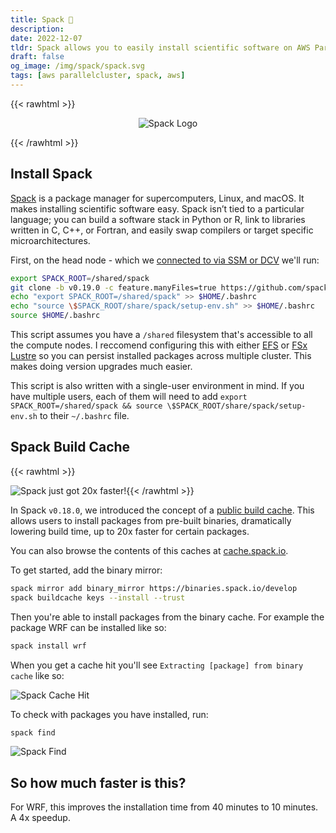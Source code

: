 ```yaml
---
title: Spack 👾
description:
date: 2022-12-07
tldr: Spack allows you to easily install scientific software on AWS ParallelCluster
draft: false
og_image: /img/spack/spack.svg
tags: [aws parallelcluster, spack, aws]
---
```


{{< rawhtml >}}
<p align="center">
    <img src='/img/spack/spack.svg' alt='Spack Logo' style='border: 0px;' />
</p>
{{< /rawhtml >}}

## Install Spack

[Spack](https://spack.io/) is a package manager for supercomputers, Linux, and macOS. It makes installing scientific software easy. Spack isn’t tied to a particular language; you can build a software stack in Python or R, link to libraries written in C, C++, or Fortran, and easily swap compilers or target specific microarchitectures. 

First, on the head node - which we [connected to via SSM or DCV](https://weather.hpcworkshops.com/02-cluster/02-connect-cluster.html) we'll run:

```bash
export SPACK_ROOT=/shared/spack
git clone -b v0.19.0 -c feature.manyFiles=true https://github.com/spack/spack $SPACK_ROOT
echo "export SPACK_ROOT=/shared/spack" >> $HOME/.bashrc
echo "source \$SPACK_ROOT/share/spack/setup-env.sh" >> $HOME/.bashrc
source $HOME/.bashrc
```

This script assumes you have a `/shared` filesystem that's accessible to all the compute nodes. I reccomend configuring this with either [EFS](https://docs.aws.amazon.com/parallelcluster/latest/ug/SharedStorage-v3.html#SharedStorage-v3-EfsSettings) or [FSx Lustre](/posts/fsx-persistent-2-pcluster.html) so you can persist installed packages across multiple cluster. This makes doing version upgrades much easier.

This script is also written with a single-user environment in mind. If you have multiple users, each of them will need to add `export SPACK_ROOT=/shared/spack && source \$SPACK_ROOT/share/spack/setup-env.sh` to their `~/.bashrc` file.

## Spack Build Cache

{{< rawhtml >}}
<p align="center">
    <img src='/img/spack/build-cache.png' alt='Spack just got 20x faster!' style='float: left; border: 0px;' />
</p>
{{< /rawhtml >}}

In Spack `v0.18.0`, we introduced the concept of a [public build cache](https://aws.amazon.com/blogs/hpc/introducing-the-spack-rolling-binary-cache/). This allows users to install packages from pre-built binaries, dramatically lowering build time, up to 20x faster for certain packages.

You can also browse the contents of this caches at [cache.spack.io](https://cache.spack.io/).

To get started, add the binary mirror:

```bash
spack mirror add binary_mirror https://binaries.spack.io/develop
spack buildcache keys --install --trust
```

Then you're able to install packages from the binary cache. For example the package WRF can be installed like so:

```bash
spack install wrf
```

When you get a cache hit you'll see `Extracting [package] from binary cache` like so:

![Spack Cache Hit](/img/spack/cache-hit.png)

To check with packages you have installed, run:

```bash
spack find
```

![Spack Find](/img/spack/spack-find.png)

## So how much faster is this?

For WRF, this improves the installation time from 40 minutes to 10 minutes. A 4x speedup.